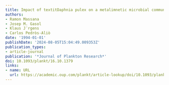 ```yaml
---
title: Impact of textitDaphnia pulex on a metalimnetic microbial community
authors:
- Ramon Massana
- Josep M. Gasol
- Klaus J¨rgens
- Carlos Pedròs-Aliò
date: '1994-01-01'
publishDate: '2024-08-05T15:04:49.009353Z'
publication_types:
- article-journal
publication: '*Journal of Plankton Research*'
doi: 10.1093/plankt/16.10.1379
links:
- name: URL
  url: https://academic.oup.com/plankt/article-lookup/doi/10.1093/plankt/16.10.1379
---
```

